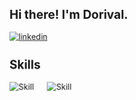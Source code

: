 ## Hi there! I'm Dorival.

[![linkedin](https://github.com/D0r1valMant0van1/DorivalMantovani/assets/118583805/154d138f-31c1-4ab9-9a60-f827290d3245)](https://linkedin.com/in/dorivalmantovani)

## Skills
![Skill](https://img.shields.io/badge/Python-14354C?style=for-the-badge&logo=python&logoColor=blue)  &nbsp;&nbsp;&nbsp;&nbsp; ![Skill](https://img.shields.io/badge/Wordpress-21759B?style=for-the-badge&logo=wordpress&logoColor=white)

